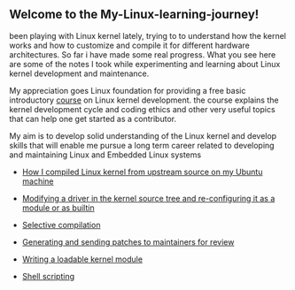 ## Welcome to the My-Linux-learning-journey!
been playing with Linux kernel lately, trying to to understand how the kernel works and how to customize and compile it for different hardware architectures. So far i have made some real progress. What you see here are some of the notes I took while experimenting and learning about Linux kernel development and maintenance.

My appreciation goes Linux foundation for providing a free basic introductory [course](https://trainingportal.linuxfoundation.org/learn/course/a-beginners-guide-to-linux-kernel-development-lfd103/course-introduction/course-information?page=1) on Linux kernel development. the course explains the kernel development cycle and coding ethics and other very useful topics that can help one get started as a contributor.

My aim is to develop solid understanding of the Linux kernel and develop skills that will enable me pursue a long term career related to developing and maintaining Linux and Embedded Linux systems


* [How I compiled Linux kernel from upstream source on my Ubuntu machine](https://github.com/paulnwoko/My-Linux-learning-journey/wiki/How-i-compiled-linux-kernel-to-source)

* [Modifying a driver in the kernel source tree and re-configuring it as a module or as builtin](https://github.com/paulnwoko/My-Linux-learning-journey/wiki/Edit-Load-and-Unload-drivers-in-linux-kernel-source-tree)

* [Selective compilation](https://github.com/paulnwoko/My-Linux-learning-journey/wiki/Selective-Driver,-Module-and-Source-Compilation)

* [Generating and sending patches to maintainers for review](https://github.com/paulnwoko/My-Linux-learning-journey/wiki/Generating-and-Sending-Patch)

* [Writing a loadable kernel module]()

* [Shell scripting]()

